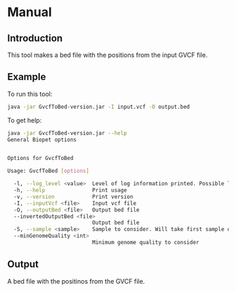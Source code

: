 # Manual

## Introduction
This tool makes a bed file with the positions from the input GVCF file.

## Example
To run this tool:
```bash
java -jar GvcfToBed-version.jar -I input.vcf -O output.bed
```

To get help:
```bash
java -jar GvcfToBed-version.jar --help
General Biopet options


Options for GvcfToBed

Usage: GvcfToBed [options]

  -l, --log_level <value>  Level of log information printed. Possible levels: 'debug', 'info', 'warn', 'error'
  -h, --help               Print usage
  -v, --version            Print version
  -I, --inputVcf <file>    Input vcf file
  -O, --outputBed <file>   Output bed file
  --invertedOutputBed <file>
                           Output bed file
  -S, --sample <sample>    Sample to consider. Will take first sample on alphabetical order by default
  --minGenomeQuality <int>
                           Minimum genome quality to consider
```

## Output
A bed file with the positinos from the GVCF file.
